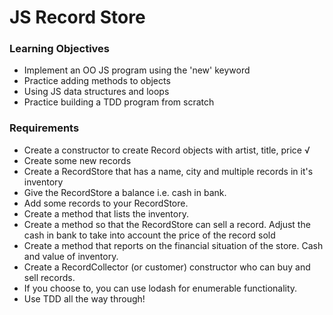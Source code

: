 # JS Record Store

### Learning Objectives

- Implement an OO JS program using the 'new' keyword
- Practice adding methods to objects
- Using JS data structures and loops
- Practice building a TDD program from scratch

### Requirements

- Create a constructor to create Record objects with artist, title, price √
- Create some new records
- Create a RecordStore that has a name, city and multiple records in it's inventory
- Give the RecordStore a balance i.e. cash in bank.
- Add some records to your RecordStore.
- Create a method that lists the inventory.
- Create a method so that the RecordStore can sell a record. Adjust the cash in bank to take into account the price of the record sold
- Create a method that reports on the financial situation of the store. Cash and value of inventory.
- Create a RecordCollector (or customer) constructor who can buy and sell records.
- If you choose to, you can use lodash for enumerable functionality.
- Use TDD all the way through!